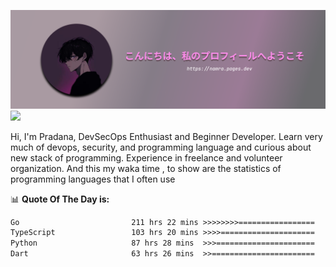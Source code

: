 ![banner](.github/profile-markdown.png)
<img src="https://user-images.githubusercontent.com/73097560/115834477-dbab4500-a447-11eb-908a-139a6edaec5c.gif"></p>

Hi, I'm Pradana, DevSecOps Enthusiast and Beginner Developer. Learn very much of devops, security, and programming language and curious about new stack of programming. Experience in freelance and volunteer organization. And this my waka time , to show are the statistics of programming languages that I often use

📊 **Quote Of The Day is:**
<!--START_SECTION:waka-->

```txt
Go                         211 hrs 22 mins >>>>>>>>=================   31.78 %
TypeScript                 103 hrs 20 mins >>>>=====================   15.54 %
Python                     87 hrs 28 mins  >>>======================   13.15 %
Dart                       63 hrs 26 mins  >>=======================   09.54 %
```

<!--END_SECTION:waka-->

